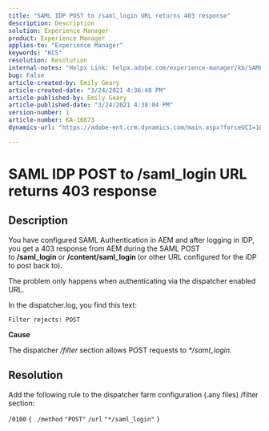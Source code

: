 ```yaml
---
title: "SAML IDP POST to /saml_login URL returns 403 response"
description: Description
solution: Experience Manager
product: Experience Manager
applies-to: "Experience Manager"
keywords: "KCS"
resolution: Resolution
internal-notes: "Helpx Link: helpx.adobe.com/experience-manager/kb/SAML-IDP-POST-to-saml-login-url-returns-403-response-AEM-6-x0.html"
bug: False
article-created-by: Emily Geary
article-created-date: "3/24/2021 4:36:48 PM"
article-published-by: Emily Geary
article-published-date: "3/24/2021 4:38:04 PM"
version-number: 1
article-number: KA-16873
dynamics-url: "https://adobe-ent.crm.dynamics.com/main.aspx?forceUCI=1&pagetype=entityrecord&etn=knowledgearticle&id=d7f4581f-bf8c-eb11-a812-000d3a58b9d1"

---
```

# SAML IDP POST to /saml_login URL returns 403 response

## Description


You have configured SAML Authentication in AEM and after logging in IDP, you get a 403 response from AEM during the SAML POST to <b>/saml_login</b> or <b>/content/saml_login </b>(or other URL configured for the iDP to post back to)<b>.</b>

The problem only happens when authenticating via the dispatcher enabled URL.

In the dispatcher.log, you find this text:

`Filter rejects: POST`



<b>Cause</b>

The dispatcher */filter* section allows POST requests to *\*/saml_login.*


## Resolution


Add the following rule to the dispatcher farm configuration (.any files) /filter section:

`/0100` `{ ` `/method` `"POST"` `/url` `"*/saml_login"` `}`
